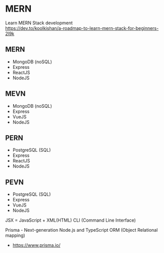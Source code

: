 # MERN
Learn MERN Stack development <br>
https://dev.to/koolkishan/a-roadmap-to-learn-mern-stack-for-beginners-2l9k

## MERN
- MongoDB (noSQL)
- Express
- ReactJS
- NodeJS

## MEVN
- MongoDB (noSQL)
- Express
- VueJS
- NodeJS

## PERN
- PostgreSQL (SQL)
- Express
- ReactJS
- NodeJS

## PEVN
- PostgreSQL (SQL)
- Express
- VueJS
- NodeJS

JSX = JavaScript + XML(HTML)
CLI (Command Line Interface)

Prisma - Next-generation Node.js and TypeScript ORM (Object Relational mapping)
- https://www.prisma.io/
